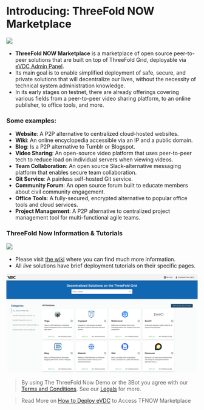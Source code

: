 # Introducing: ThreeFold NOW Marketplace

![](tfnow_home)

- **ThreeFold NOW Marketplace** is a marketplace of open source peer-to-peer solutions that are built on top of ThreeFold Grid, deployable via [eVDC Admin Panel](evdc).
- Its main goal is to enable simplified deployment of safe, secure, and private solutions that will decentralize our lives, without the necessity of technical system administration knowledge.
- In its early stages on testnet, there are already offerings covering various fields from a peer-to-peer video sharing platform, to an online publisher, to office tools, and more.

<!-- > See [__Getting Started Manual__](threefold_now_getting_started.md). -->

### Some examples:

<!-- - [__3Bot__](3bot.md): A versatile tool to administrate and control processes and activities of your solutions on top of the TF Grid. -->

- **Website**: A P2P alternative to centralized cloud-hosted websites.
- **Wiki**: An online encyclopedia accessible via an IP and a public domain.
- **Blog**: Is a P2P alternative to Tumblr or Blogspot.
- **Video Sharing**: An open-source video platform that uses peer-to-peer tech to reduce load on individual servers when viewing videos.
- **Team Collaboration**: An open source Slack-alternative messaging platform that enables secure team collaboration.
- **Git Service**: A painless self-hosted Git service.
- **Community Forum**: An open source forum built to educate members about civil community engagement.
- **Office Tools**: A fully-secured, encrypted alternative to popular office tools and cloud services.
- **Project Management**: A P2P alternative to centralized project management tool for multi-functional agile teams.

### ThreeFold Now Information & Tutorials

![](now_wiki)

- Please visit [the wiki](https://now.threefold.io) where you can find much more information.
- All _live_ solutions have brief deployment tutorials on their specific pages.

![](img/tfnow_home.png)

> By using The ThreeFold Now Demo or the 3Bot you agree with our [Terms and Conditions](terms_conditions). See our [Legals](legal) for more.

> Read More on [How to Deploy eVDC](cloud:evdc_deploy) to Access TFNOW Marketplace
